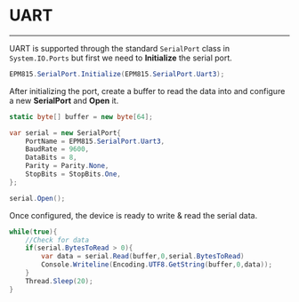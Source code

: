 # UART 

---

UART is supported through the standard `SerialPort` class in `System.IO.Ports` but first we need to **Initialize** the serial port. 

```cs
EPM815.SerialPort.Initialize(EPM815.SerialPort.Uart3);
```

After initializing the port, create a buffer to read the data into and configure a new **SerialPort** and **Open** it. 

```cs
static byte[] buffer = new byte[64];

var serial = new SerialPort{
    PortName = EPM815.SerialPort.Uart3,
    BaudRate = 9600,
    DataBits = 8,
    Parity = Parity.None,
    StopBits = StopBits.One,
};

serial.Open();
```

Once configured, the device is ready to write & read the serial data. 

```cs
while(true){
    //Check for data
    if(serial.BytesToRead > 0){
        var data = serial.Read(buffer,0,serial.BytesToRead)
        Console.Writeline(Encoding.UTF8.GetString(buffer,0,data));   
    }
    Thread.Sleep(20);
}
